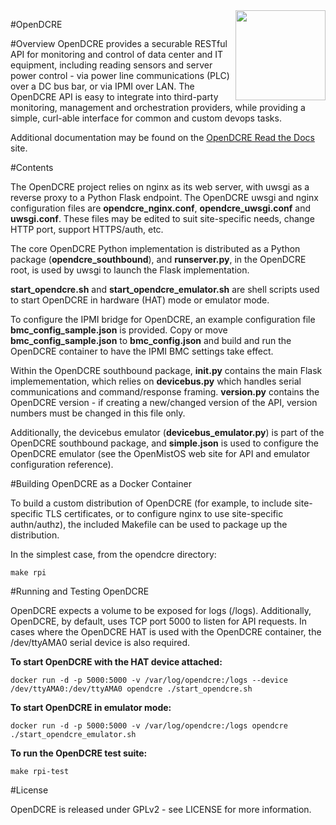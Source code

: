 <img src="http://www.vapor.io/wp-content/uploads/2015/11/openDCRElogo.png" width=144 height=144 align=right>

#OpenDCRE

#Overview
OpenDCRE provides a securable RESTful API for monitoring and control of data center and IT equipment, including reading sensors and server power control - via power line communications (PLC) over a DC bus bar, or via IPMI over LAN.  The OpenDCRE API is easy to integrate into third-party monitoring, management and orchestration providers, while providing a simple, curl-able interface for common and custom devops tasks.

Additional documentation may be found on the <a href="http://opendcre.readthedocs.com/">OpenDCRE Read the Docs</a> site.

#Contents

The OpenDCRE project relies on nginx as its web server, with uwsgi as a reverse proxy to a Python Flask endpoint.  The OpenDCRE uwsgi and nginx configuration files are <b>opendcre_nginx.conf</b>, <b>opendcre_uwsgi.conf</b> and <b>uwsgi.conf</b>.  These files may be edited to suit site-specific needs, change HTTP port, support HTTPS/auth, etc.

The core OpenDCRE Python implementation is distributed as a Python package (<b>opendcre_southbound</b>), and <b>runserver.py</b>, in the OpenDCRE root, is used by uwsgi to launch the Flask implementation.

<b>start_opendcre.sh</b> and <b>start_opendcre_emulator.sh</b> are shell scripts used to start OpenDCRE in hardware (HAT) mode or emulator mode.

To configure the IPMI bridge for OpenDCRE, an example configuration file <b>bmc_config_sample.json</b> is provided.  Copy or move <b>bmc_config_sample.json</b> to <b>bmc_config.json</b> and build and run the OpenDCRE container to have the IPMI BMC settings take effect.

Within the OpenDCRE southbound package, <b>__init__.py</b> contains the main Flask implemementation, which relies on <b>devicebus.py</b> which handles serial communications and command/response framing.  <b>version.py</b> contains the OpenDCRE version - if creating a new/changed version of the API, version numbers must be changed in this file only.

Additionally, the devicebus emulator (<b>devicebus_emulator.py</b>) is part of the OpenDCRE southbound package, and <b>simple.json</b> is used to configure the OpenDCRE emulator (see the OpenMistOS web site for API and emulator configuration reference).

#Building OpenDCRE as a Docker Container

To build a custom distribution of OpenDCRE (for example, to include site-specific TLS certificates, or to configure nginx to use site-specific authn/authz), the included Makefile can be used to package up the distribution.

In the simplest case, from the opendcre directory:

```
make rpi
```

#Running and Testing OpenDCRE

OpenDCRE expects a volume to be exposed for logs (/logs).  Additionally, OpenDCRE, by default, uses TCP port 5000 to listen for API requests.  In cases where the OpenDCRE HAT is used with the OpenDCRE container, the /dev/ttyAMA0 serial device is also required.

<b>To start OpenDCRE with the HAT device attached:</b>

```
docker run -d -p 5000:5000 -v /var/log/opendcre:/logs --device /dev/ttyAMA0:/dev/ttyAMA0 opendcre ./start_opendcre.sh
```

<b>To start OpenDCRE in emulator mode:</b>

```
docker run -d -p 5000:5000 -v /var/log/opendcre:/logs opendcre ./start_opendcre_emulator.sh
```

<b>To run the OpenDCRE test suite:</b>

```
make rpi-test
```

#License

OpenDCRE is released under GPLv2 - see LICENSE for more information.